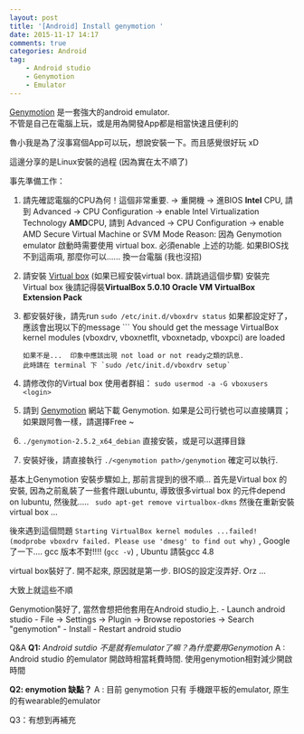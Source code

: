 ```yaml
---
layout: post
title: '[Android] Install genymotion '
date: 2015-11-17 14:17
comments: true
categories: Android
tag:
	- Android studio
	- Genymotion
	- Emulator
---
```

[Genymotion](https://www.genymotion.com/#!/) 是一套強大的android emulator.  
不管是自己在電腦上玩，或是用為開發App都是相當快速且便利的

魯小我是為了沒事寫個App可以玩，想說安裝一下。而且感覺很好玩 xD

這邊分享的是Linux安裝的過程 (因為實在太不順了)

事先準備工作：
1. 請先確認電腦的CPU為何！這個非常重要. -> 重開機 -> 進BIOS
    **Intel**  CPU, 請到 Advanced -> CPU Configuration -> enable Intel Virtualization Technology
    **AMD**CPU, 請到 Advanced -> CPU Configuration -> enable AMD Secure Virtual Machine or SVM Mode
    Reason: 因為 Genymotion emulator 啟動時需要使用 virtual box. 必須enable 上述的功能.
    如果BIOS找不到這兩項, 那麼你可以...... 換一台電腦 (我也沒招)

2. 請安裝 [Virtual box](https://www.virtualbox.org/wiki/Downloads) (如果已經安裝virtual box.  請跳過這個步驟)
    安裝完 Virtual box 後請記得裝****VirtualBox 5.0.10 Oracle VM VirtualBox Extension Pack****
    
3. 都安裝好後，請先run `sudo /etc/init.d/vboxdrv status`
    如果都設定好了，應該會出現以下的message ```
    You should get the message VirtualBox kernel modules (vboxdrv, vboxnetflt, vboxnetadp, vboxpci) are loaded
    ```
    如果不是...  印象中應該出現 not load or not ready之類的訊息. 
    此時請在 terminal 下 `sudo /etc/init.d/vboxdrv setup`
4. 請修改你的Virtual box 使用者群組： `sudo usermod -a -G vboxusers <login>` 
5. 請到 [Genymotion](https://www.genymotion.com/#!/) 網站下載 Genymotion. 
    如果是公司行號也可以直接購買；如果跟阿魯一樣，請選擇Free ~
6. `./genymotion-2.5.2_x64_debian`  直接安裝，或是可以選擇目錄
7. 安裝好後，請直接執行  `./<genymotion path>/genymotion`  確定可以執行.

基本上Genymotion 安裝步驟如上, 那前言提到的很不順...
首先是Virtual box 的安裝, 因為之前亂裝了一些套件跟Lubuntu, 導致很多virtual box 的元件depend on lubuntu,
然後就.....   ``` sudo apt-get remove virtualbox-dkms```
然後在重新安裝 virtual box ...

後來遇到這個問題  ```Starting VirtualBox kernel modules ...failed!
  (modprobe vboxdrv failed. Please use 'dmesg' to find out why)``` , Google了一下....
  gcc 版本不對!!!!  (```gcc -v```) , Ubuntu 請裝gcc 4.8
  
  
virtual box裝好了.  開不起來, 原因就是第一步.  BIOS的設定沒弄好. Orz ...

大致上就這些不順 

Genymotion裝好了, 當然會想把他套用在Android studio上. 
    - Launch  android studio
    - File -> Settings -> Plugin -> Browse repostories -> Search "genymotion"
    - Install 
    - Restart android studio





Q&A
**Q1:**  *Android sutdio 不是就有emulator了嘛？為什麼要用Genymotion*
A  :  Android studio 的emulator 開啟時相當耗費時間. 使用genymotion相對減少開啟時間

**Q2: enymotion 缺點？**
A :  目前 genymotion 只有 手機跟平板的emulator, 原生的有wearable的emulator 

Q3：有想到再補充


